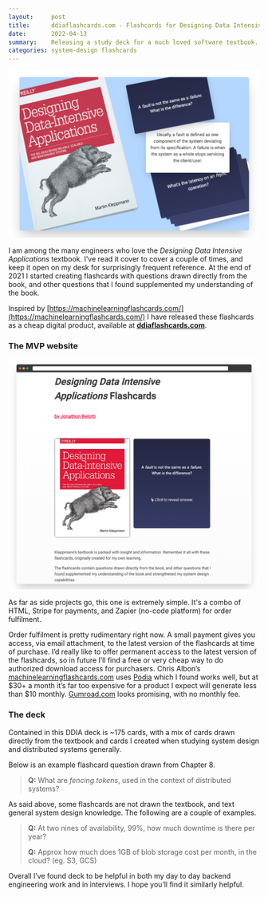 ```yaml
---
layout:     post
title:      ddiaflashcards.com - Flashcards for Designing Data Intensive Applications 
date:       2022-04-13
summary:    Releasing a study deck for a much loved software textbook. 
categories: system-design flashcards
---
```


![product hero shot](/images/ddiaflashcards_mvp/hero.png)

I am among the many engineers who love the *Designing Data Intensive Applications* textbook. 
I’ve read it cover to cover a couple of times, and keep it open on my desk for surprisingly frequent reference. 
At the end of 2021 I started creating flashcards with questions drawn directly from the book, and other questions 
that I found supplemented my understanding of the book.

Inspired by [https://machinelearningflashcards.com/](https://machinelearningflashcards.com/) I have released 
these flashcards as a cheap digital product, available at [**ddiaflashcards.com**](http://ddiaflashcards.com).

### The MVP website

![screenshot of website](/images/ddiaflashcards_mvp/website.png)

As far as side projects go, this one is extremely simple. It's a combo of HTML, Stripe for payments, and Zapier (no-code platform) 
for order fulfilment. 

Order fulfilment is pretty rudimentary right now. A small payment gives you access, via email attachment, to the 
latest version of the flashcards at time of purchase. I’d really like to offer permanent access to the latest version of 
the flashcards, so in future I’ll find a free or very cheap way to do authorized download access for purchasers. 
Chris Albon’s [machinelearningflashcards.com](http://machinelearningflashcards.com) uses [Podia](https://www.podia.com/pricing) which I found works well, but at $30+ a month it’s far too expensive for a product I expect will generate less than $10 monthly. [Gumroad.com](http://Gumroad.com) looks promising, with no monthly fee.

### The deck

Contained in this DDIA deck is ~175 cards, with a mix of cards drawn directly from the textbook and cards I created when 
studying system design and distributed systems generally.

Below is an example flashcard question drawn from Chapter 8.

> **Q:** What are *fencing tokens*, used in the context of distributed systems?
> 

As said above, some flashcards are not drawn the textbook, and text general system design knowledge.
The following are a couple of examples.

> **Q:** At two nines of availability, 99%, how much downtime is there per year?
>
> **Q:** Approx how much does 1GB of blob storage cost per month, in the cloud? (eg. S3, GCS)

Overall I’ve found deck to be helpful in both my day to day backend engineering work and in interviews. I hope you’ll find it similarly helpful.
